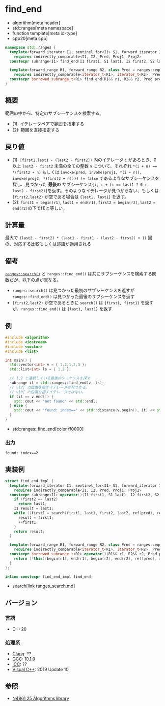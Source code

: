 # find_end
* algorithm[meta header]
* std::ranges[meta namespace]
* function template[meta id-type]
* cpp20[meta cpp]

```cpp
namespace std::ranges {
  template<forward_iterator I1, sentinel_for<I1> S1, forward_iterator I2, sentinel_for<I2> S2, class Pred = ranges::equal_to, class Proj1 = identity, class Proj2 = identity>
    requires indirectly_comparable<I1, I2, Pred, Proj1, Proj2>
  constexpr subrange<I1> find_end(I1 first1, S1 last1, I2 first2, S2 last2, Pred pred = {}, Proj1 proj1 = {}, Proj2 proj2 = {});

  template<forward_range R1, forward_range R2, class Pred = ranges::equal_to, class Proj1 = identity, class Proj2 = identity>
    requires indirectly_comparable<iterator_t<R1>, iterator_t<R2>, Pred, Proj1, Proj2>
  constexpr borrowed_subrange_t<R1> find_end(R1&& r1, R2&& r2, Pred pred = {}, Proj1 proj1 = {}, Proj2 proj2 = {});
}
```

## 概要
範囲の中から、特定のサブシーケンスを検索する。

* (1): イテレータペアで範囲を指定する
* (2): 範囲を直接指定する


## 戻り値
- (1): `[first1,last1 - (last2 - first2))` 内のイテレータ `i` があるとき、0 以上 `last2 - first2` 未満の全ての整数 `n` について、それぞれ `*(i + n) == *(first2 + n)` もしくは `invoke(pred, invoke(proj1, *(i + n)), invoke(proj2, *(first2 + n)))) != false` であるようなサブシーケンスを探し、見つかった **最後の** サブシーケンス`{i, i + (i == last1 ? 0 : last2 - first2)}`を返す。そのようなイテレータが見つからない、もしくは `[first2,last2)` が空である場合は `{last1, last1}` を返す。
- (2): `first1 = begin(r1)`, `last1 = end(r1)`, `first2 = begin(r2)`, `last2 = end(r2)`の下で(1)と等しい。

## 計算量
最大で `(last2 - first2) * (last1 - first1 - (last2 - first2) + 1)` 回の、対応する比較もしくは述語が適用される


## 備考
[`ranges::search()`](ranges_search.md) と `ranges::find_end()` は共にサブシーケンスを検索する関数だが、以下の点が異なる。

* `ranges::search()` は見つかった最初のサブシーケンスを返すが `ranges::find_end()` は見つかった最後のサブシーケンスを返す
* `[first2,last2)` が空であるときに `search()` は `{first1, first1}` を返すが、`ranges::find_end()` は `{last1, last1}` を返す


## 例
```cpp example
#include <algorithm>
#include <iostream>
#include <vector>
#include <list>

int main() {
  std::vector<int> v = { 1,2,1,2,3 };
  std::list<int> ls = { 1,2 };

  // 1,2 と連続している最後のシーケンスを探す
  subrange it = std::ranges::find_end(v, ls);
  // v[2] の位置を指すイテレータが見つかる。
  // v[0] の位置を指すイテレータではない。
  if (it == v.end()) {
    std::cout << "not found" << std::endl;
  } else {
    std::cout << "found: index==" << std::distance(v.begin(), it) << std::endl;
  }
}
```
* std::ranges::find_end[color ff0000]

### 出力
```
found: index==2
```


## 実装例
```cpp
struct find_end_impl {
  template<forward_iterator I1, sentinel_for<I1> S1, forward_iterator I2, sentinel_for<I2> S2, class Pred = ranges::equal_to, class Proj1 = identity, class Proj2 = identity>
    requires indirectly_comparable<I1, I2, Pred, Proj1, Proj2>
  constexpr subrange<I1> operator()(I1 first1, S1 last1, I2 first2, S2 last2, Pred pred = {}, Proj1 proj1 = {}, Proj2 proj2 = {}) const {
    if (first2 == last2)
      return last1;
    I1 result = last1;
    while ((first1 = search(first1, last1, first2, last2, ref(pred), ref(proj1), ref(proj2))) != last1) {
      result = first1;
      ++first1;
    }
    return result;
  }

  template<forward_range R1, forward_range R2, class Pred = ranges::equal_to, class Proj1 = identity, class Proj2 = identity>
    requires indirectly_comparable<iterator_t<R1>, iterator_t<R2>, Pred, Proj1, Proj2>
  constexpr borrowed_subrange_t<R1> operator()(R1&& r1, R2&& r2, Pred pred = {}, Proj1 proj1 = {}, Proj2 proj2 = {}) const {
    return (*this)(begin(r1), end(r1), begin(r2), end(r2), ref(pred), ref(proj1), ref(proj2));
  }
};

inline constexpr find_end_impl find_end;
```
* search[link ranges_search.md]

## バージョン
### 言語
- C++20

### 処理系
- [Clang](/implementation.md#clang): ??
- [GCC](/implementation.md#gcc): 10.1.0
- [ICC](/implementation.md#icc): ??
- [Visual C++](/implementation.md#visual_cpp): 2019 Update 10

## 参照
- [N4861 25 Algorithms library](https://timsong-cpp.github.io/cppwp/n4861/algorithms)
